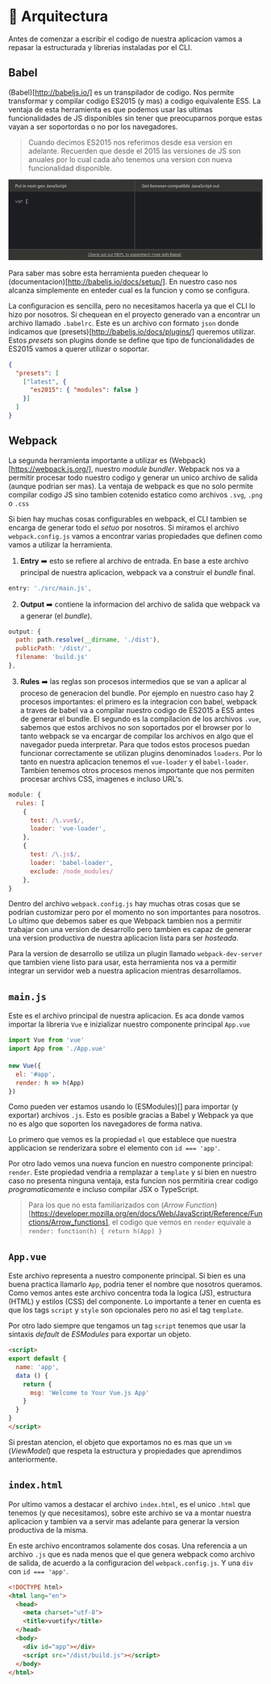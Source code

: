 # 👷 Arquitectura

Antes de comenzar a escribir el codigo de nuestra aplicacion vamos a repasar la estructurada y librerias instaladas por el CLI.

## Babel

(Babel)[http://babeljs.io/] es un transpilador de codigo. Nos permite transformar y compilar codigo ES2015 (y mas) a codigo equivalente ES5. La ventaja de esta herramienta es que podemos usar las ultimas funcionalidades de JS disponibles sin tener que preocuparnos porque estas vayan a ser soportordas o no por los navegadores.

> Cuando decimos ES2015 nos referimos desde esa version en adelante. Recuerden que desde el 2015 las versiones de JS son anuales por lo cual cada año tenemos una version con nueva funcionalidad disponible.

![babel](../img/babel.gif)

Para saber mas sobre esta herramienta pueden chequear lo (documentacion)[http://babeljs.io/docs/setup/]. En nuestro caso nos alcanza simplemente en enteder cual es la funcion y como se configura.

La configuracion es sencilla, pero no necesitamos hacerla ya que el CLI lo hizo por nosotros. Si chequean en el proyecto generado van a encontrar un archivo llamado `.babelrc`. Este es un archivo con formato `json` donde indicamos que (presets)[http://babeljs.io/docs/plugins/] queremos utilizar. Estos *presets* son plugins donde se define que tipo de funcionalidades de ES2015 vamos a querer utilizar o soportar.

```json
{
  "presets": [
    ["latest", {
      "es2015": { "modules": false }
    }]
  ]
}
```

## Webpack

La segunda herramienta importante a utilizar es (Webpack)[https://webpack.js.org/], nuestro *module bundler*. Webpack nos va a permitir procesar todo nuestro codigo y generar un unico archivo de salida (aunque podrian ser mas). La ventaja de webpack es que no solo permite compilar codigo JS sino tambien cotenido estatico como archivos `.svg`, `.png` o `.css`

Si bien hay muchas cosas configurables en webpack, el CLI tambien se encarga de generar todo el *setuo* por nosotros. Si miramos el archivo `webpack.config.js` vamos a encontrar varias propiedades que definen como vamos a utilizar la herramienta.

1. **Entry** ➡️ esto se refiere al archivo de entrada. En base a este archivo principal de nuestra aplicacion, webpack va a construir el *bundle* final.

```javascript
entry: './src/main.js',
```
2. **Output** ➡️ contiene la informacion del archivo de salida que webpack va a generar (el *bundle*).

```javascript
output: {
  path: path.resolve(__dirname, './dist'),
  publicPath: '/dist/',
  filename: 'build.js'
},
```

3. **Rules** ➡️ las reglas son procesos intermedios que se van a aplicar al proceso de generacion del bundle. Por ejemplo en nuestro caso hay 2 procesos importantes: el primero es la integracion con babel, webpack a traves de babel va a compilar nuestro codigo de ES2015 a ES5 antes de generar el bundle. El segundo es la compilacion de los archivos `.vue`, sabemos que estos archivos no son soportados por el browser por lo tanto webpack se va encargar de compilar los archivos en algo que el navegador pueda interpretar. Para que todos estos procesos puedan funcionar correctamente se utilizan plugins denominados `loaders`. Por lo tanto en nuestra aplicacion tenemos el `vue-loader` y el `babel-loader`. Tambien tenemos otros procesos menos importante que nos permiten procesar archivs CSS, imagenes e incluso URL's.

```javascript
module: {
  rules: [
    {
      test: /\.vue$/,
      loader: 'vue-loader',
    },
    {
      test: /\.js$/,
      loader: 'babel-loader',
      exclude: /node_modules/
    },
}
```

Dentro del archivo `webpack.config.js` hay muchas otras cosas que se podrian customizar pero por el momento no son importantes para nosotros. Lo ultimo que debemos saber es que Webpack tambien nos a permitir trabajar con una version de desarrollo pero tambien es capaz de generar una version productiva de nuestra aplicacion lista para ser *hosteada*.

Para la version de desarrollo se utiliza un plugin llamado `webpack-dev-server` que tambien viene listo para usar, esta herramienta nos va a permitir integrar un servidor web a nuestra aplicacion mientras desarrollamos.


## `main.js`

Este es el archivo principal de nuestra aplicacion. Es aca donde vamos importar la libreria `Vue` e inizializar nuestro componente principal `App.vue`

```javascript
import Vue from 'vue'
import App from './App.vue'

new Vue({
  el: '#app',
  render: h => h(App)
})
```

Como pueden ver estamos usando lo (ESModules)[] para importar (y exportar) archivos `.js`. Esto es posible gracias a Babel y Webpack ya que no es algo que soporten los navegadores de forma nativa.

Lo primero que vemos es la propiedad `el` que establece que nuestra applicacion se renderizara sobre el elemento con `id === 'app'`.

Por otro lado vemos una nueva funcion en nuestro componente principal: `render`. Este propiedad vendria a remplazar a `template` y si bien en nuestro caso no presenta ninguna ventaja, esta funcion nos permitiria crear codigo *programaticamente* e incluso compilar JSX o TypeScript.

> Para los que no esta familiarizados con (*Arrow Function*)[https://developer.mozilla.org/en/docs/Web/JavaScript/Reference/Functions/Arrow_functions], el codigo que vemos en `render` equivale a `render: function(h) { return h(App) }`


## `App.vue`

Este archivo representa a nuestro componente principal. Si bien es una buena practica llamarlo `App`, podria tener el nombre que nosotros queramos. Como vemos antes este archivo concentra toda la logica (JS), estructura (HTML) y estilos (CSS) del componente.
Lo importante a tener en cuenta es que los tags `script` y `style` son opcionales pero no asi el tag `template`.

Por otro lado siempre que tengamos un tag `script` tenemos que usar la sintaxis *default* de *ESModules* para exportar un objeto.


```html
<script>
export default {
  name: 'app',
  data () {
    return {
      msg: 'Welcome to Your Vue.js App'
    }
  }
}
</script>
```

Si prestan atencion, el objeto que exportamos no es mas que un `vm` (*ViewModel*) que respeta la estructura y propiedades que aprendimos anteriormente.

## `index.html`

Por ultimo vamos a destacar el archivo `index.html`, es el unico `.html` que tenemos (y que necesitamos), sobre este archivo se va a montar nuestra aplicacion y tambien va a servir mas adelante para generar la version productiva de la misma.

En este archivo encontramos solamente dos cosas. Una referencia a un archivo `.js` que es nada menos que el que genera webpack como archivo de salida, de acuerdo a la configuracion del `webpack.config.js`. Y una `div` con `id === 'app'`.

```html
<!DOCTYPE html>
<html lang="en">
  <head>
    <meta charset="utf-8">
    <title>vuetify</title>
  </head>
  <body>
    <div id="app"></div>
    <script src="/dist/build.js"></script>
  </body>
</html>
```
